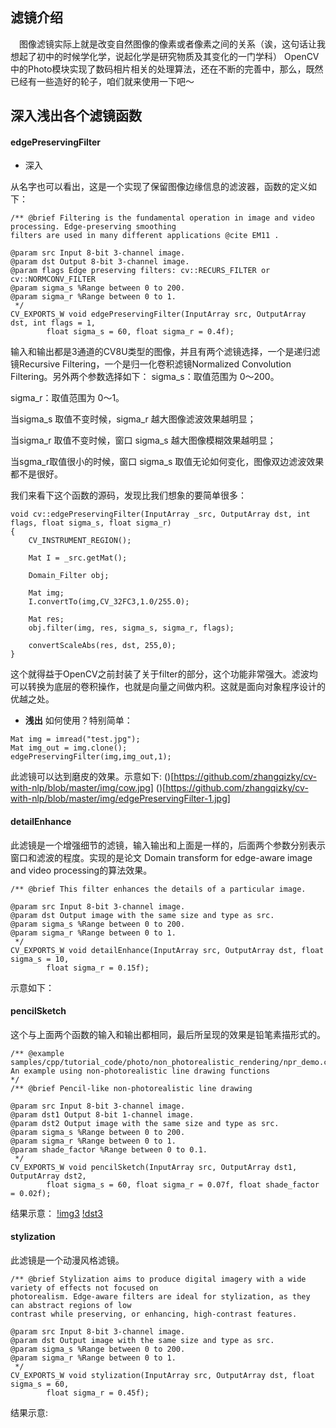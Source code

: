 ## 滤镜介绍
&emsp;图像滤镜实际上就是改变自然图像的像素或者像素之间的关系（诶，这句话让我想起了初中的时候学化学，说起化学是研究物质及其变化的一门学科）
OpenCV中的Photo模块实现了数码相片相关的处理算法，还在不断的完善中，那么，既然已经有一些造好的轮子，咱们就来使用一下吧～

## 深入浅出各个滤镜函数

#### edgePreservingFilter  
- 深入   

从名字也可以看出，这是一个实现了保留图像边缘信息的滤波器，函数的定义如下：
```
/** @brief Filtering is the fundamental operation in image and video processing. Edge-preserving smoothing
filters are used in many different applications @cite EM11 .

@param src Input 8-bit 3-channel image.
@param dst Output 8-bit 3-channel image.
@param flags Edge preserving filters: cv::RECURS_FILTER or cv::NORMCONV_FILTER
@param sigma_s %Range between 0 to 200.
@param sigma_r %Range between 0 to 1.
 */
CV_EXPORTS_W void edgePreservingFilter(InputArray src, OutputArray dst, int flags = 1,
        float sigma_s = 60, float sigma_r = 0.4f);
```
输入和输出都是3通道的CV8U类型的图像，并且有两个滤镜选择，一个是递归滤镜Recursive Filtering，一个是归一化卷积滤镜Normalized Convolution Filtering。另外两个参数选择如下：
sigma_s：取值范围为 0～200。

sigma_r：取值范围为 0～1。

当sigma_s 取值不变时候，sigma_r 越大图像滤波效果越明显；

当sigma_r 取值不变时候，窗口 sigma_s 越大图像模糊效果越明显；

当sgma_r取值很小的时候，窗口 sigma_s 取值无论如何变化，图像双边滤波效果都不是很好。

我们来看下这个函数的源码，发现比我们想象的要简单很多：
```
void cv::edgePreservingFilter(InputArray _src, OutputArray dst, int flags, float sigma_s, float sigma_r)
{
    CV_INSTRUMENT_REGION();

    Mat I = _src.getMat();

    Domain_Filter obj;

    Mat img;
    I.convertTo(img,CV_32FC3,1.0/255.0);

    Mat res;
    obj.filter(img, res, sigma_s, sigma_r, flags);

    convertScaleAbs(res, dst, 255,0);
}
```
这个就得益于OpenCV之前封装了关于filter的部分，这个功能非常强大。滤波均可以转换为底层的卷积操作，也就是向量之间做内积。这就是面向对象程序设计的优越之处。
- **浅出**
如何使用？特别简单：
```
Mat img = imread("test.jpg");
Mat img_out = img.clone();
edgePreservingFilter(img,img_out,1);

```
此滤镜可以达到磨皮的效果。示意如下:
()[https://github.com/zhangqizky/cv-with-nlp/blob/master/img/cow.jpg]
()[https://github.com/zhangqizky/cv-with-nlp/blob/master/img/edgePreservingFilter-1.jpg]

#### detailEnhance  
此滤镜是一个增强细节的滤镜，输入输出和上面是一样的，后面两个参数分别表示窗口和滤波的程度。实现的是论文 Domain transform for edge-aware image and video processing的算法效果。
```
/** @brief This filter enhances the details of a particular image.

@param src Input 8-bit 3-channel image.
@param dst Output image with the same size and type as src.
@param sigma_s %Range between 0 to 200.
@param sigma_r %Range between 0 to 1.
 */
CV_EXPORTS_W void detailEnhance(InputArray src, OutputArray dst, float sigma_s = 10,
        float sigma_r = 0.15f);
```
示意如下：
[](https://github.com/zhangqizky/cv-with-nlp/blob/master/img/cow.jpg)
[](https://github.com/zhangqizky/cv-with-nlp/blob/master/img/detailEnhance.jpg)
#### pencilSketch
这个与上面两个函数的输入和输出都相同，最后所呈现的效果是铅笔素描形式的。
```
/** @example samples/cpp/tutorial_code/photo/non_photorealistic_rendering/npr_demo.cpp
An example using non-photorealistic line drawing functions
*/
/** @brief Pencil-like non-photorealistic line drawing

@param src Input 8-bit 3-channel image.
@param dst1 Output 8-bit 1-channel image.
@param dst2 Output image with the same size and type as src.
@param sigma_s %Range between 0 to 200.
@param sigma_r %Range between 0 to 1.
@param shade_factor %Range between 0 to 0.1.
 */
CV_EXPORTS_W void pencilSketch(InputArray src, OutputArray dst1, OutputArray dst2,
        float sigma_s = 60, float sigma_r = 0.07f, float shade_factor = 0.02f);
```
结果示意：
[!img3](https://github.com/zhangqizky/cv-with-nlp/blob/master/img/cow.jpg)
[!dst3](https://github.com/zhangqizky/cv-with-nlp/blob/master/img/pencilSketch.jpg)
#### stylization
此滤镜是一个动漫风格滤镜。

```
/** @brief Stylization aims to produce digital imagery with a wide variety of effects not focused on
photorealism. Edge-aware filters are ideal for stylization, as they can abstract regions of low
contrast while preserving, or enhancing, high-contrast features.

@param src Input 8-bit 3-channel image.
@param dst Output image with the same size and type as src.
@param sigma_s %Range between 0 to 200.
@param sigma_r %Range between 0 to 1.
 */
CV_EXPORTS_W void stylization(InputArray src, OutputArray dst, float sigma_s = 60,
        float sigma_r = 0.45f);
```
结果示意:
[](https://github.com/zhangqizky/cv-with-nlp/blob/master/img/cow.jpg)
[](https://github.com/zhangqizky/cv-with-nlp/blob/master/img/stylization.jpg)
